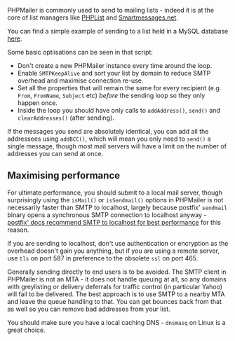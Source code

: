 PHPMailer is commonly used to send to mailing lists - indeed it is at the core of list managers like [PHPList](https://www.phplist.com) and [Smartmessages.net](https://info.smartmessages.net/).

You can find a simple example of sending to a list held in a MySQL database [here](https://github.com/PHPMailer/PHPMailer/blob/master/examples/mailing_list.phps).

Some basic optiisations can be seen in that script:
* Don't create a new PHPMailer instance every time around the loop.
* Enable `SMTPKeepAlive` and sort your list by domain to reduce SMTP overhead and maximise connection re-use.
* Set all the properties that will remain the same for every recipient (e.g. `From`, `FromName`, `Subject` etc) *before* the sending loop so they only happen once.
* Inside the loop you should have only calls to `addAddress()`, `send()` and `clearAddresses()` (after sending).

If the messages you send are absolutely identical, you can add all the addressees using `addBCC()`, which will mean you only need to `send()` a single message, though most mail servers will have a limit on the number of addresses you can send at once.

## Maximising performance


For ultimate performance, you should submit to a local mail server, though surprisingly using the `isMail()` or `isSendmail()` options in PHPMailer is not necessarily faster than SMTP to localhost, largely because postfix' `sendmail` binary opens a synchronous SMTP connection to localhost anyway - [postfix' docs recommend SMTP to localhost for best performance](http://www.postfix.org/TUNING_README.html#mailing_tips) for this reason.

If you are sending to localhost, don't use authentication or encryption as the overhead doesn't gain you anything, but if you are using a remote server, use `tls` on port 587 in preference to the obsolete `ssl` on port 465.

Generally sending directly to end users is to be avoided. The SMTP client in PHPMailer is not an MTA - it does not handle queuing at all, so any domains with greylisting or delivery deferrals for traffic control (in particular Yahoo) will fail to be delivered. The best approach is to use SMTP to a nearby MTA and leave the queue handling to that. You can get bounces back from that as well so you can remove bad addresses from your list.

You should make sure you have a local caching DNS - `dnsmasq` on Linux is a great choice.